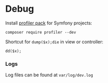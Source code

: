 # Debug

Install [profiler pack](https://github.com/symfony/profiler-pack) for Symfony projects:
```
composer require profiler --dev
```

Shortcut for `dump($x);die` in view or controller:
```
dd($x);
```

### Logs

Log files can be found at `var/log/dev.log`
